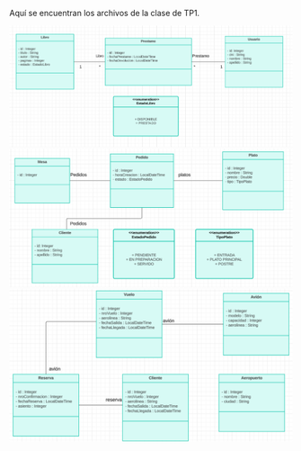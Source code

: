 Aquí se encuentran los archivos de la clase de TP1.

![Biblioteca](1.biblioteca.png)
![Restaurante](2.Restaurante.png)
![Aeropuerto](3.Aeropuerto.png)